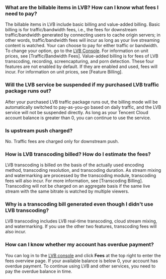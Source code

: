 ### What are the billable items in LVB? How can I know what fees I need to pay?
The billable items in LVB include basic billing and value-added billing. Basic billing is for traffic/bandwidth fees, i.e., the fees for downstream traffic/bandwidth generated by connecting users to cache origin servers; in other words, traffic/bandwidth fees will incur as long as your live streaming content is watched. Your can choose to pay for either traffic or bandwidth. To change your option, go to the [LVB Console](https://console.cloud.tencent.com/live). For information on unit prices, see [Traffic/Bandwidth Fees].
Value-added billing is for fees of LVB transcoding, recording, screencapturing, and porn detection. These four features are not enabled by default. If they are enabled and used, fees will incur. For information on unit prices, see [Feature Billing].

### Will the LVB service be suspended if my purchased LVB traffic package runs out?
After your purchased LVB traffic package runs out, the billing mode will be automatically switched to pay-as-you-go based on daily traffic, and the LVB service will not be suspended directly. As long as your Tencent Cloud account balance is greater than 0, you can continue to use the service.

### Is upstream push charged?
No. Traffic fees are charged only for downstream push.

### How is LVB transcoding billed? How do I estimate the fees?
LVB transcoding is billed on the basis of the actually used encoding method, transcoding resolution, and transcoding duration. As stream mixing and watermarking are processed by the transcoding module, transcoding fees will also incur. For more information, see [Transcoding Billing].
Transcoding will not be charged on an aggregate basis if the same live stream with the same bitrate is watched by multiple viewers.

### Why is a transcoding bill generated even though I didn't use LVB transcoding?
LVB transcoding includes LVB real-time transcoding, cloud stream mixing, and watermarking. If you use the other two features, transcoding fees will also incur.

### How can I know whether my account has overdue payment?
You can log in to the [LVB console](https://console.cloud.tencent.com/live) and click **Fees** at the top right to enter the fees overview page. If your available balance is below 0, your account has overdue payment. To continue using LVB and other services, you need to pay the overdue balance in time.
